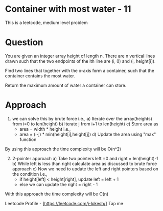 # Container with most water - 11
This is a leetcode, medium level problem

# Question
You are given an integer array height of length n. There are n vertical lines drawn such that the two endpoints of the ith line are (i, 0) and (i, height[i]).

Find two lines that together with the x-axis form a container, such that the container contains the most water.

Return the maximum amount of water a container can store.

# Approach
1) we can solve this by brute force i.e.,
   a) Iterate over the array(heights) from i=0 to len(height)
   b) Iterate j from i+1 to len(height)
   c) Store area as
     - area = width * height i.e.,
     - area = (i-j) * min(height[i],height[j])
   d) Update the area using "max" function

By using this approach the time complexity will be O(n^2)

2) 2-pointer approach
   a) Take two pointers left =0 and right = len(height)-1
   b) While left is less than right calculate area as discussed to brute force approach
   c) Now we need to update the left and right pointers based on the condition i.e.,
    - if height[left] < height[right], update left = left + 1
    - else we can update the right = right - 1
  
With this approach the time complexity will be O(n)

Leetcode Profile - [https://leetcode.com/j-lokesh/] Tap me



